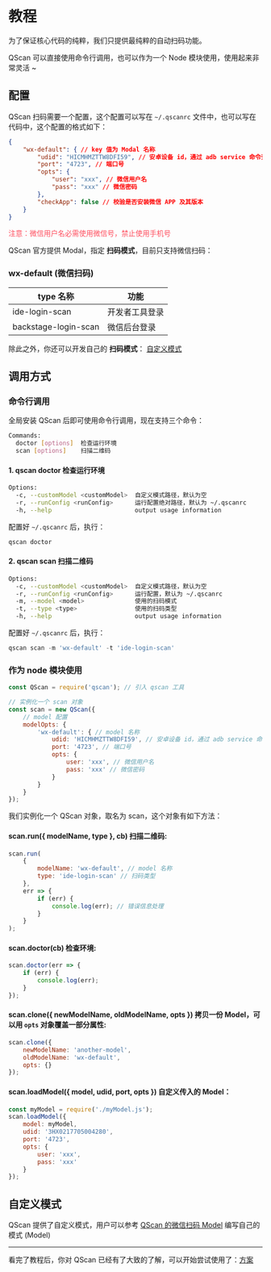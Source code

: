 # 教程

为了保证核心代码的纯粹，我们只提供最纯粹的自动扫码功能。

QScan 可以直接使用命令行调用，也可以作为一个 Node 模块使用，使用起来非常灵活 ~

## 配置

QScan 扫码需要一个配置，这个配置可以写在 ```~/.qscanrc``` 文件中，也可以写在代码中，这个配置的格式如下：

``` json
{
    "wx-default": { // key 值为 Modal 名称
        "udid": "HICMHMZTTW8DFI59", // 安卓设备 id，通过 adb service 命令查看
        "port": "4723", // 端口号
        "opts": {
            "user": "xxx", // 微信用户名
            "pass": "xxx" // 微信密码
        },
        "checkApp": false // 校验是否安装微信 APP 及其版本
    }
}
```

<p style="color: #FF4F5F;">注意：微信用户名必需使用微信号，禁止使用手机号</p>

QScan 官方提供 Modal，指定 **扫码模式**，目前只支持微信扫码：

### wx-default (微信扫码)
|type 名称   | 功能 |
|-----------|------ |
|ide-login-scan | 开发者工具登录 |
|backstage-login-scan | 微信后台登录 |

除此之外，你还可以开发自己的 **扫码模式**： [自定义模式](usage.md#自定义模式)

## 调用方式

### 命令行调用
全局安装 QScan 后即可使用命令行调用，现在支持三个命令：

``` bash
Commands:
  doctor [options]  检查运行环境
  scan [options]    扫描二维码
```

#### 1. qscan doctor 检查运行环境
``` bash
Options:
  -c, --customModel <customModel>  自定义模式路径，默认为空
  -r, --runConfig <runConfig>      运行配置绝对路径，默认为 ~/.qscanrc
  -h, --help                       output usage information
```
配置好 ```~/.qscanrc``` 后，执行：

``` js
qscan doctor
```

#### 2. qscan scan 扫描二维码
``` bash
Options:
  -c, --customModel <customModel>  自定义模式路径，默认为空
  -r, --runConfig <runConfig>      运行配置，默认为 ~/.qscanrc
  -m, --model <model>              使用的扫码模式
  -t, --type <type>                使用的扫码类型
  -h, --help                       output usage information
```

配置好 ```~/.qscanrc``` 后，执行：

``` js
qscan scan -m 'wx-default' -t 'ide-login-scan'
```


### 作为 node 模块使用

``` js
const QScan = require('qscan'); // 引入 qscan 工具

// 实例化一个 scan 对象
const scan = new QScan({
    // model 配置
    modelOpts: {
        'wx-default': { // model 名称
            udid: 'HICMHMZTTW8DFI59', // 安卓设备 id，通过 adb service 命令查看
            port: '4723', // 端口号
            opts: {
                user: 'xxx', // 微信用户名
                pass: 'xxx' // 微信密码
            }
        }
    }
});
```

我们实例化一个 QScan 对象，取名为 scan，这个对象有如下方法：

#### scan.run({ modelName, type }, cb) 扫描二维码:
``` js
scan.run(
    {
        modelName: 'wx-default', // model 名称
        type: 'ide-login-scan' // 扫码类型
    },
    err => {
        if (err) {
            console.log(err); // 错误信息处理
        }
    }
);
```

#### scan.doctor(cb) 检查环境:
``` js
scan.doctor(err => {
    if (err) {
        console.log(err);
    }
});
```

#### scan.clone({ newModelName, oldModelName, opts }) 拷贝一份 Model，可以用 ```opts``` 对象覆盖一部分属性:
``` js
scan.clone({
    newModelName: 'another-model',
    oldModelName: 'wx-default',
    opts: {}
});
```

#### scan.loadModel({ model, udid, port, opts }) 自定义传入的 Model：
``` js
const myModel = require('./myModel.js');
scan.loadModel({
    model: myModel,
    udid: '3HX0217705004280',
    port: '4723',
    opts: {
        user: 'xxx',
        pass: 'xxx'
    }
});
```

## 自定义模式

QScan 提供了自定义模式，用户可以参考 [QScan 的微信扫码 Model](https://github.com/qunarcorp/qscan/blob/master/src/models/wx-default.js) 编写自己的模式 (Model)

---
看完了教程后，你对 QScan 已经有了大致的了解，可以开始尝试使用了：[方案](../usage/index.html)